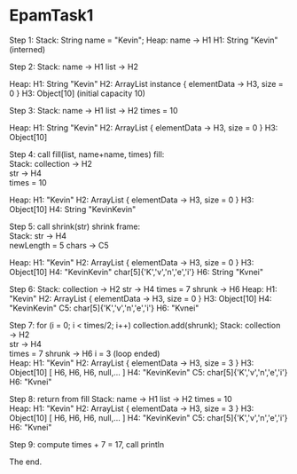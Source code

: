 # EpamTask1

Step 1: 
Stack:
  String name = "Kevin";
Heap:
  name → H1	H1: String "Kevin" (interned)

Step 2: 
Stack:
  name → H1	
  list → H2	

Heap:
  H1: String "Kevin"
  H2: ArrayList instance { elementData → H3, size = 0 }
  H3: Object[10] (initial capacity 10)

Step 3: 
Stack:
  name → H1	
  list → H2	
  times = 10	

Heap:
  H1: String "Kevin"
  H2: ArrayList { elementData → H3, size = 0 }
  H3: Object[10]

Step 4: call fill(list, name+name, times)
fill:	
Stack:
  collection → H2	
  str → H4	
  times = 10	

Heap:
  H1: "Kevin"
  H2: ArrayList { elementData → H3, size = 0 }
  H3: Object[10]
  H4: String "KevinKevin"

Step 5: call shrink(str)
shrink frame:	
Stack:
  str → H4	
  newLength = 5	
  chars → C5	
  
Heap:
H1: "Kevin"
  H2: ArrayList { elementData → H3, size = 0 }
  H3: Object[10]
  H4: "KevinKevin"
  char[5]{'K','v','n','e','i'}
	H6: String "Kvnei" 

Step 6: 
Stack:
  collection → H2
  str → H4
  times = 7
  shrunk → H6
Heap:
  H1: "Kevin"
  H2: ArrayList { elementData → H3, size = 0 }
  H3: Object[10]
  H4: "KevinKevin"
	C5: char[5]{'K','v','n','e','i'}
	H6: "Kvnei"

Step 7: for (i = 0; i < times/2; i++) collection.add(shrunk);
Stack:
  collection → H2	
  str → H4	
  times = 7	
  shrunk → H6
  i = 3 (loop ended)	
Heap:
  H1: "Kevin"
  H2: ArrayList { elementData → H3, size = 3 }
  H3: Object[10] [ H6, H6, H6, null,… ]
  H4: "KevinKevin"
  C5: char[5]{'K','v','n','e','i'}
	H6: "Kvnei"

Step 8: return from fill
Stack:
  name → H1	
  list → H2	
  times = 10	
Heap:
  H1: "Kevin"
  H2: ArrayList { elementData → H3, size = 3 }
  H3: Object[10] [ H6, H6, H6, null,… ]
  H4: "KevinKevin"
	C5: char[5]{'K','v','n','e','i'}
	H6: "Kvnei"

Step 9: compute times + 7 = 17, call println

The end.
